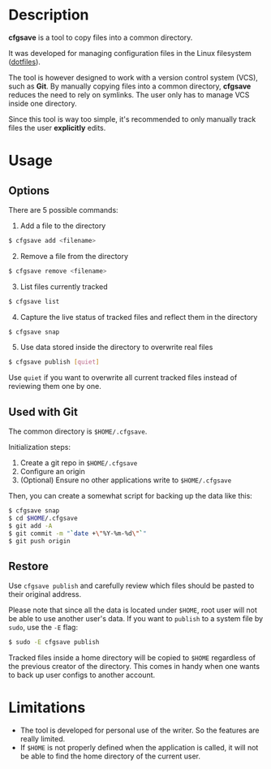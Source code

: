 # Description

**cfgsave** is a tool to copy files into a common directory.

It was developed for managing configuration files in the Linux filesystem ([dotfiles](https://wiki.archlinux.org/title/Dotfiles)).

The tool is however designed to work with a version control system (VCS), such as **Git**. By manually copying files into a common directory, **cfgsave** reduces the need to rely on symlinks. The user only has to manage VCS inside one directory.

Since this tool is way too simple, it's recommended to only manually track files the user **explicitly** edits.

# Usage

## Options
There are 5 possible commands:
1. Add a file to the directory
```sh
$ cfgsave add <filename>
```
2. Remove a file from the directory
```sh
$ cfgsave remove <filename>
```
3. List files currently tracked
```sh
$ cfgsave list
```
4. Capture the live status of tracked files and reflect them in the directory
```sh
$ cfgsave snap
```
5. Use data stored inside the directory to overwrite real files
```sh
$ cfgsave publish [quiet]
```
Use `quiet` if you want to overwrite all current tracked files instead of reviewing them one by one.

## Used with Git

The common directory is `$HOME/.cfgsave`.

Initialization steps:
1. Create a git repo in `$HOME/.cfgsave`
1. Configure an origin
1. (Optional) Ensure no other applications write to `$HOME/.cfgsave`

Then, you can create a somewhat script for backing up the data like this:

```sh
$ cfgsave snap
$ cd $HOME/.cfgsave
$ git add -A
$ git commit -m "`date +\"%Y-%m-%d\"`"
$ git push origin
```

## Restore

Use `cfgsave publish` and carefully review which files should be pasted to their original address.

Please note that since all the data is located under `$HOME`, root user will not be able to use another user's data. If you want to `publish` to a system file by `sudo`, use the `-E` flag:

```sh
$ sudo -E cfgsave publish
```

Tracked files inside a home directory will be copied to `$HOME` regardless of the previous creator of the directory. This comes in handy when one wants to back up user configs to another account.

# Limitations

* The tool is developed for personal use of the writer. So the features are really limited.
* If `$HOME` is not properly defined when the application is called, it will not be able to find the home directory of the current user.
